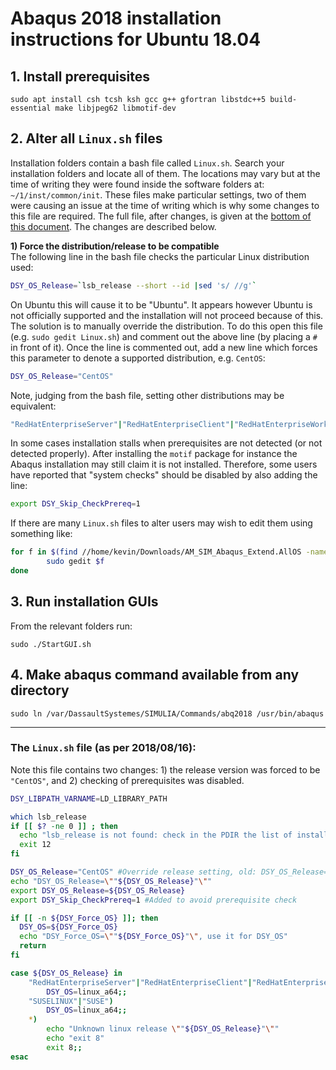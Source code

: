 
# Abaqus 2018 installation instructions for Ubuntu 18.04

## 1. Install prerequisites

```
sudo apt install csh tcsh ksh gcc g++ gfortran libstdc++5 build-essential make libjpeg62 libmotif-dev
```

## 2. Alter all `Linux.sh` files
Installation folders contain a bash file called `Linux.sh`. Search your installation folders and locate all of them. The locations may vary but at the time of writing they were found inside the software folders at: `~/1/inst/common/init`. These files make particular settings, two of them were causing an issue at the time of writing which is why some changes to this file are required. The full file, after changes, is given at the [bottom of this document](#linuxSH). The changes are described below.

__1) Force the distribution/release to be compatible__  
The following line in the bash file checks the particular Linux distribution used:
```sh
DSY_OS_Release=`lsb_release --short --id |sed 's/ //g'`
```
On Ubuntu this will cause it to be "Ubuntu". It appears however Ubuntu is not officially supported and the installation will not proceed because of this. The solution is to manually override the distribution. To do this open this file (e.g. `sudo gedit Linux.sh`) and comment out the above line (by placing a `#` in front of it). Once the line is commented out, add a new line which forces this parameter to denote a supported distribution, e.g. `CentOS`:
```sh
DSY_OS_Release="CentOS"
```
Note, judging from the bash file, setting other distributions may be equivalent:
```sh
"RedHatEnterpriseServer"|"RedHatEnterpriseClient"|"RedHatEnterpriseWorkstation"|"CentOS"
```
In some cases installation stalls when prerequisites are not detected (or not detected properly). After installing the `motif` package for instance the Abaqus installation may still claim it is not installed. Therefore, some users have reported that "system checks" should be disabled by also adding the line:   
```sh
export DSY_Skip_CheckPrereq=1
```
If there are many `Linux.sh` files to alter users may wish to edit them using something like:
```sh
for f in $(find //home/kevin/Downloads/AM_SIM_Abaqus_Extend.AllOS -name "Linux.sh" -type f); do
        sudo gedit $f
done
```   
## 3. Run installation GUIs
From the relevant folders run:
```
sudo ./StartGUI.sh
```
## 4. Make abaqus command available from any directory  
`sudo ln /var/DassaultSystemes/SIMULIA/Commands/abq2018 /usr/bin/abaqus`

---
### The `Linux.sh` file (as per 2018/08/16): <a name="linuxSH"></a>
Note this file contains two changes: 1) the release version was forced to be `"CentOS"`, and 2) checking of prerequisites was disabled.
```sh
DSY_LIBPATH_VARNAME=LD_LIBRARY_PATH

which lsb_release
if [[ $? -ne 0 ]] ; then
  echo "lsb_release is not found: check in the PDIR the list of installed packages for servers validation."
  exit 12
fi

DSY_OS_Release="CentOS" #Override release setting, old: DSY_OS_Release=`lsb_release --short --id |sed 's/ //g'`
echo "DSY_OS_Release=\""${DSY_OS_Release}"\""
export DSY_OS_Release=${DSY_OS_Release}
export DSY_Skip_CheckPrereq=1 #Added to avoid prerequisite check

if [[ -n ${DSY_Force_OS} ]]; then
  DSY_OS=${DSY_Force_OS}
  echo "DSY_Force_OS=\""${DSY_Force_OS}"\", use it for DSY_OS"
  return
fi

case ${DSY_OS_Release} in
    "RedHatEnterpriseServer"|"RedHatEnterpriseClient"|"RedHatEnterpriseWorkstation"|"CentOS")
        DSY_OS=linux_a64;;
    "SUSELINUX"|"SUSE")
        DSY_OS=linux_a64;;
    *)
        echo "Unknown linux release \""${DSY_OS_Release}"\""
        echo "exit 8"
        exit 8;;
esac
```
